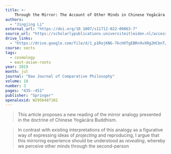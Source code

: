 ```yaml
---
title: >-
    Through the Mirror: The Account of Other Minds in Chinese Yogācāra Buddhism
authors:
  - "Jingjing Li"
external_url: "https://doi.org/10.1007/s11712-022-09863-7"
source_url: "https://scholarlypublications.universiteitleiden.nl/access/item%3A2912482/view"
drive_links:
  - "https://drive.google.com/file/d/1_p1RojKNG-7kcHXTgEBRn9vXRg2HCbnT/view?usp=drivesdk"
course: sects
tags:
  - cosmology
  - east-asian-roots
year: 2019
month: jul
journal: "Dao Journal of Comparative Philosophy"
volume: 18
number: 3
pages: "435--451"
publisher: "Springer"
openalexid: W2956487102
---
```


> This article proposes a new reading of the mirror analogy presented in the doctrine of Chinese Yogācāra Buddhism.

> In contrast with existing interpretations of this analogy as a figurative way of expressing ideas of *projecting* and reproducing, I argue that this mirroring experience should be understood as *revealing*, whereby we perceive other minds through the second-person
